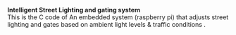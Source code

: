 **Intelligent Street Lighting and gating system**
<br>
This is the C code of An embedded system (raspberry pi)  that adjusts street lighting and gates based on ambient light levels & traffic conditions .
